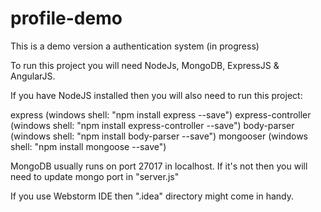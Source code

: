 # profile-demo

This is a demo version a authentication system (in progress)

To run this project you will need NodeJs, MongoDB, ExpressJS & AngularJS.

If you have NodeJS installed then you will also need to run this project:

express (windows shell:  "npm install express --save")
express-controller (windows shell:  "npm install express-controller --save")
body-parser (windows shell:  "npm install body-parser --save")
mongooser (windows shell:  "npm install mongoose --save")

MongoDB usually runs on port 27017 in localhost. If it's not then you will need to update mongo port in "server.js"

If you use Webstorm IDE then ".idea" directory might come in handy.
